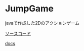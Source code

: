 # JumpGame
javaで作成した2Dのアクションゲーム

[ソースコード](https://github.com/chonommmm/java_JumpGame/tree/main/java)

[docs](https://chonomikiya.github.io/java_JumpGame/kdg/chono/package-summary.html)

